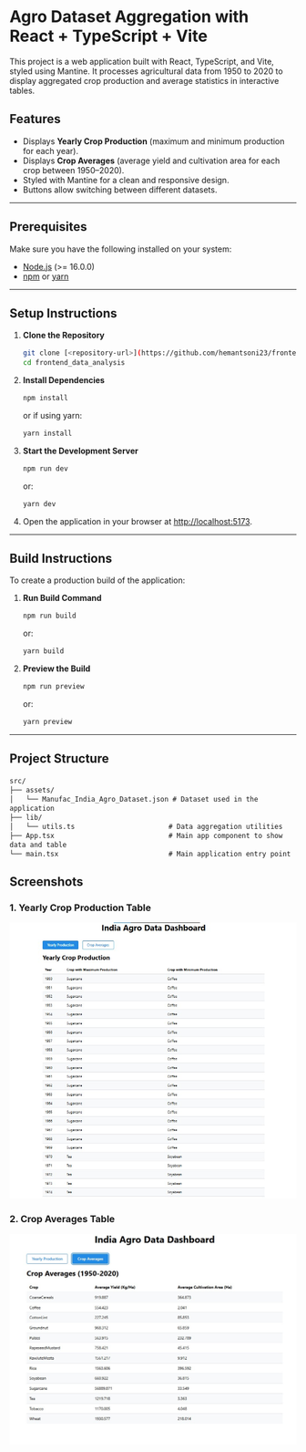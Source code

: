 # Agro Dataset Aggregation with React + TypeScript + Vite

This project is a web application built with React, TypeScript, and Vite, styled using Mantine. It processes agricultural data from 1950 to 2020 to display aggregated crop production and average statistics in interactive tables.

## Features
- Displays **Yearly Crop Production** (maximum and minimum production for each year).
- Displays **Crop Averages** (average yield and cultivation area for each crop between 1950–2020).
- Styled with Mantine for a clean and responsive design.
- Buttons allow switching between different datasets.

---

## Prerequisites
Make sure you have the following installed on your system:
- [Node.js](https://nodejs.org/) (>= 16.0.0)
- [npm](https://www.npmjs.com/) or [yarn](https://yarnpkg.com/)

---

## Setup Instructions

1. **Clone the Repository**
   ```bash
   git clone [<repository-url>](https://github.com/hemantsoni23/frontend_data_analysis.git)
   cd frontend_data_analysis
   ```

2. **Install Dependencies**
   ```bash
   npm install
   ```
   or if using yarn:
   ```bash
   yarn install
   ```

3. **Start the Development Server**
   ```bash
   npm run dev
   ```
   or:
   ```bash
   yarn dev
   ```

4. Open the application in your browser at [http://localhost:5173](http://localhost:5173).

---

## Build Instructions

To create a production build of the application:

1. **Run Build Command**
   ```bash
   npm run build
   ```
   or:
   ```bash
   yarn build
   ```

2. **Preview the Build**
   ```bash
   npm run preview
   ```
   or:
   ```bash
   yarn preview
   ```
---

## Project Structure

```
src/
├── assets/
│   └── Manufac_India_Agro_Dataset.json # Dataset used in the application
├── lib/
│   └── utils.ts                       # Data aggregation utilities
├── App.tsx                            # Main app component to show data and table
└── main.tsx                           # Main application entry point
```

## Screenshots

### 1. Yearly Crop Production Table
![Yearly Crop Production](./public/Screenshots/Screenshot1.jpg)

### 2. Crop Averages Table
![Crop Averages](./public/Screenshots/Screenshot2.jpg)

